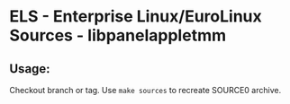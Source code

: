 # ELS - Enterprise Linux/EuroLinux Sources - libpanelappletmm
 
## Usage:
  Checkout branch or tag. Use `make sources` to recreate  SOURCE0 archive.
